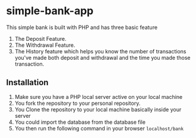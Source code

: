 # simple-bank-app
This simple bank is built with PHP and has three basic feature
1. The Deposit Feature.
2. The Withdrawal Feature.
3. The History feature which helps you know the number of transactions you've made both deposit and withdrawal and the time you made those transaction.

## Installation
1. Make sure you have a PHP local server active on your local machine
2. You fork the repository to your personal repository.
3. You Clone the repository to your local machine basically inside your server
4. You could import the database from the database file
5. You then run the following command in your browser `localhost/bank`
